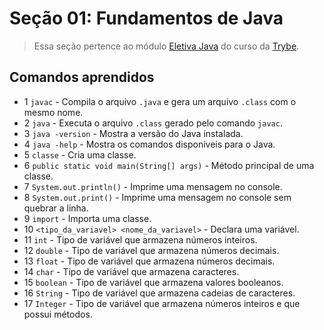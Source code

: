 # Seção 01: Fundamentos de Java

>Essa seção pertence ao módulo [Eletiva Java](https://github.com/Ruan-Portella/Trybe_Exercicios/tree/main/eletiva-java) do curso da [Trybe](https://www.betrybe.com/).

## Comandos aprendidos

- 1 `javac` - Compila o arquivo `.java` e gera um arquivo `.class` com o mesmo nome.
- 2 `java` - Executa o arquivo `.class` gerado pelo comando `javac`.
- 3 `java -version` - Mostra a versão do Java instalada.
- 4 `java -help` - Mostra os comandos disponíveis para o Java.
- 5 `classe` - Cria uma classe.
- 6 `public static void main(String[] args)` - Método principal de uma classe.
- 7 `System.out.println()` - Imprime uma mensagem no console.
- 8 `System.out.print()` - Imprime uma mensagem no console sem quebrar a linha.
- 9 `import` - Importa uma classe.
- 10 `<tipo_da_variavel> <nome_da_variavel>` - Declara uma variável.
- 11 `int` - Tipo de variável que armazena números inteiros.
- 12 `double` - Tipo de variável que armazena números decimais.
- 13 `float` - Tipo de variável que armazena números decimais.
- 14 `char` - Tipo de variável que armazena caracteres.
- 15 `boolean` - Tipo de variável que armazena valores booleanos.
- 16 `String` - Tipo de variável que armazena cadeias de caracteres.
- 17 `Integer` - Tipo de variável que armazena números inteiros e que possui métodos.